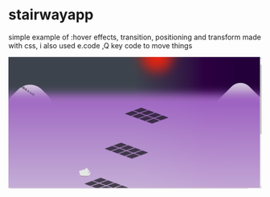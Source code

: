 # stairwayapp
simple example of :hover effects, transition, positioning and transform made with css,
i also used e.code ,Q key code to move things

![check here](stairwayapp.png)
